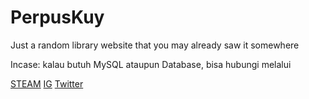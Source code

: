 # PerpusKuy
Just a random library website that you may already saw it somewhere

Incase: kalau butuh MySQL ataupun Database, bisa hubungi melalui

[STEAM](https://www.steamcommunity.com/id/FakeHades)
[IG](https://www.instagram.com/revansahdragunov)
[Twitter](https://www.twitter.com/AuroraLeafa)
